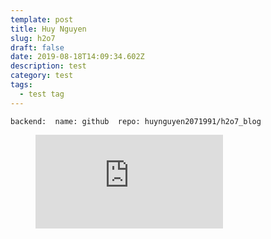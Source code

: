 ```yaml
---
template: post
title: Huy Nguyen
slug: h2o7
draft: false
date: 2019-08-18T14:09:34.602Z
description: test
category: test
tags:
  - test tag
---
```

```
backend:  name: github  repo: huynguyen2071991/h2o7_blog
```

<!-- blank line -->

<figure class="video_container">

  <iframe src="https://www.youtube.com/embed/enMumwvLAug" frameborder="0" allowfullscreen="true"> </iframe>

</figure>

<!-- blank line -->
